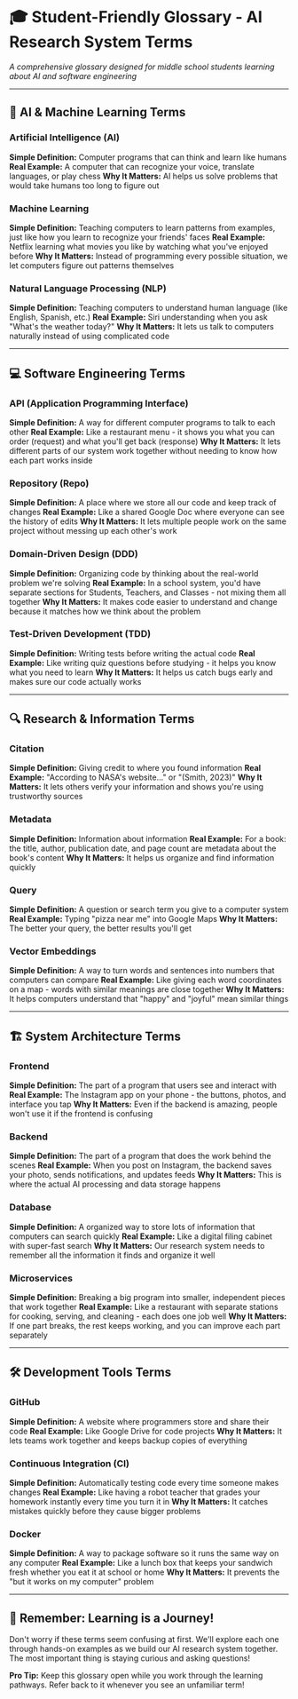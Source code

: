 # 🎓 Student-Friendly Glossary - AI Research System Terms

*A comprehensive glossary designed for middle school students learning about AI and software engineering*

---

## 🤖 AI & Machine Learning Terms

### **Artificial Intelligence (AI)**
**Simple Definition:** Computer programs that can think and learn like humans
**Real Example:** A computer that can recognize your voice, translate languages, or play chess
**Why It Matters:** AI helps us solve problems that would take humans too long to figure out

### **Machine Learning**
**Simple Definition:** Teaching computers to learn patterns from examples, just like how you learn to recognize your friends' faces
**Real Example:** Netflix learning what movies you like by watching what you've enjoyed before
**Why It Matters:** Instead of programming every possible situation, we let computers figure out patterns themselves

### **Natural Language Processing (NLP)**
**Simple Definition:** Teaching computers to understand human language (like English, Spanish, etc.)
**Real Example:** Siri understanding when you ask "What's the weather today?"
**Why It Matters:** It lets us talk to computers naturally instead of using complicated code

---

## 💻 Software Engineering Terms

### **API (Application Programming Interface)**
**Simple Definition:** A way for different computer programs to talk to each other
**Real Example:** Like a restaurant menu - it shows you what you can order (request) and what you'll get back (response)
**Why It Matters:** It lets different parts of our system work together without needing to know how each part works inside

### **Repository (Repo)**
**Simple Definition:** A place where we store all our code and keep track of changes
**Real Example:** Like a shared Google Doc where everyone can see the history of edits
**Why It Matters:** It lets multiple people work on the same project without messing up each other's work

### **Domain-Driven Design (DDD)**
**Simple Definition:** Organizing code by thinking about the real-world problem we're solving
**Real Example:** In a school system, you'd have separate sections for Students, Teachers, and Classes - not mixing them all together
**Why It Matters:** It makes code easier to understand and change because it matches how we think about the problem

### **Test-Driven Development (TDD)**
**Simple Definition:** Writing tests before writing the actual code
**Real Example:** Like writing quiz questions before studying - it helps you know what you need to learn
**Why It Matters:** It helps us catch bugs early and makes sure our code actually works

---

## 🔍 Research & Information Terms

### **Citation**
**Simple Definition:** Giving credit to where you found information
**Real Example:** "According to NASA's website..." or "(Smith, 2023)"
**Why It Matters:** It lets others verify your information and shows you're using trustworthy sources

### **Metadata**
**Simple Definition:** Information about information
**Real Example:** For a book: the title, author, publication date, and page count are metadata about the book's content
**Why It Matters:** It helps us organize and find information quickly

### **Query**
**Simple Definition:** A question or search term you give to a computer system
**Real Example:** Typing "pizza near me" into Google Maps
**Why It Matters:** The better your query, the better results you'll get

### **Vector Embeddings**
**Simple Definition:** A way to turn words and sentences into numbers that computers can compare
**Real Example:** Like giving each word coordinates on a map - words with similar meanings are close together
**Why It Matters:** It helps computers understand that "happy" and "joyful" mean similar things

---

## 🏗️ System Architecture Terms

### **Frontend**
**Simple Definition:** The part of a program that users see and interact with
**Real Example:** The Instagram app on your phone - the buttons, photos, and interface you tap
**Why It Matters:** Even if the backend is amazing, people won't use it if the frontend is confusing

### **Backend**
**Simple Definition:** The part of a program that does the work behind the scenes
**Real Example:** When you post on Instagram, the backend saves your photo, sends notifications, and updates feeds
**Why It Matters:** This is where the actual AI processing and data storage happens

### **Database**
**Simple Definition:** A organized way to store lots of information that computers can search quickly
**Real Example:** Like a digital filing cabinet with super-fast search
**Why It Matters:** Our research system needs to remember all the information it finds and organize it well

### **Microservices**
**Simple Definition:** Breaking a big program into smaller, independent pieces that work together
**Real Example:** Like a restaurant with separate stations for cooking, serving, and cleaning - each does one job well
**Why It Matters:** If one part breaks, the rest keeps working, and you can improve each part separately

---

## 🛠️ Development Tools Terms

### **GitHub**
**Simple Definition:** A website where programmers store and share their code
**Real Example:** Like Google Drive for code projects
**Why It Matters:** It lets teams work together and keeps backup copies of everything

### **Continuous Integration (CI)**
**Simple Definition:** Automatically testing code every time someone makes changes
**Real Example:** Like having a robot teacher that grades your homework instantly every time you turn it in
**Why It Matters:** It catches mistakes quickly before they cause bigger problems

### **Docker**
**Simple Definition:** A way to package software so it runs the same way on any computer
**Real Example:** Like a lunch box that keeps your sandwich fresh whether you eat it at school or home
**Why It Matters:** It prevents the "but it works on my computer" problem

---

## 🎯 Remember: Learning is a Journey!

Don't worry if these terms seem confusing at first. We'll explore each one through hands-on examples as we build our AI research system together. The most important thing is staying curious and asking questions!

**Pro Tip:** Keep this glossary open while you work through the learning pathways. Refer back to it whenever you see an unfamiliar term!
